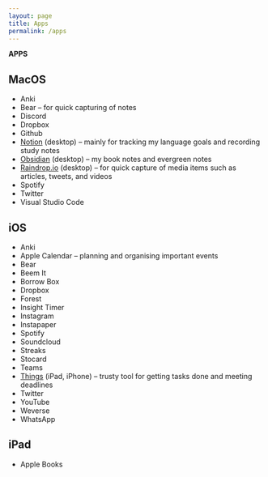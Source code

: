 ```yaml
---
layout: page
title: Apps
permalink: /apps
---
```


<b>APPS</b>

## MacOS

- Anki
- Bear – for quick capturing of notes
- Discord
- Dropbox
- Github
- [Notion](https://www.notion.so/) (desktop) – mainly for tracking my language goals and recording study notes
- [Obsidian](https://obsidian.md/) (desktop) – my book notes and evergreen notes
- [Raindrop.io](https://raindrop.io/) (desktop) – for quick capture of media items such as articles, tweets, and videos
- Spotify
- Twitter
- Visual Studio Code


## iOS

- Anki
- Apple Calendar – planning and organising important events
- Bear
- Beem It
- Borrow Box
- Dropbox
- Forest
- Insight Timer
- Instagram
- Instapaper
- Spotify
- Soundcloud
- Streaks
- Stocard
- Teams
- [Things](https://culturedcode.com/things/) (iPad, iPhone) – trusty tool for getting tasks done and meeting deadlines
- Twitter
- YouTube
- Weverse
- WhatsApp


## iPad

- Apple Books



<style>
  .wrapper {
    max-width: 58em;
  }
</style>